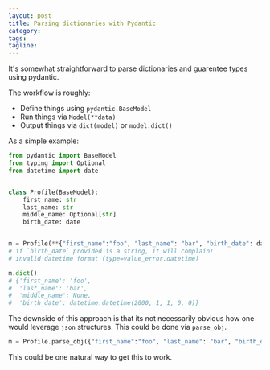 ```yaml
---
layout: post
title: Parsing dictionaries with Pydantic
category:
tags:
tagline:
---
```


It's somewhat straightforward to parse dictionaries and guarentee types using pydantic.

The workflow is roughly:

- Define things using `pydantic.BaseModel`
- Run things via `Model(**data)`
- Output things via `dict(model)` or `model.dict()`

As a simple example:

```py
from pydantic import BaseModel
from typing import Optional
from datetime import date


class Profile(BaseModel):
    first_name: str
    last_name: str
    middle_name: Optional[str]
    birth_date: date


m = Profile(**{"first_name":"foo", "last_name": "bar", "birth_date": date(2000, 1, 1)})
# if `birth_date` provided is a string, it will complain!
# invalid datetime format (type=value_error.datetime)

m.dict()
# {'first_name': 'foo',
#  'last_name': 'bar',
#  'middle_name': None,
#  'birth_date': datetime.datetime(2000, 1, 1, 0, 0)}
```

The downside of this approach is that its not necessarily obvious how one would leverage `json` structures.
This could be done via `parse_obj`.

```py
m = Profile.parse_obj({"first_name":"foo", "last_name": "bar", "birth_date": "2000-01-01"})
```

This could be one natural way to get this to work.
